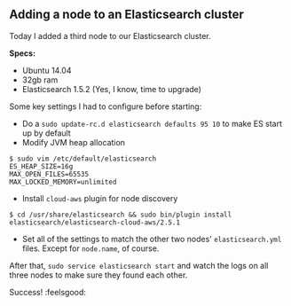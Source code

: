 ## Adding a node to an Elasticsearch cluster

Today I added a third node to our Elasticsearch cluster.

__Specs:__

* Ubuntu 14.04
* 32gb ram
* Elasticsearch 1.5.2 (Yes, I know, time to upgrade)

Some key settings I had to configure before starting:

* Do a `sudo update-rc.d elasticsearch defaults 95 10` to make ES start up by default
* Modify JVM heap allocation

```
$ sudo vim /etc/default/elasticsearch
ES_HEAP_SIZE=16g
MAX_OPEN_FILES=65535
MAX_LOCKED_MEMORY=unlimited
```

* Install `cloud-aws` plugin for node discovery

```
$ cd /usr/share/elasticsearch && sudo bin/plugin install elasticsearch/elasticsearch-cloud-aws/2.5.1
```

* Set all of the settings to match the other two nodes' `elasticsearch.yml` files. Except for `node.name`, of course.

After that, `sudo service elasticsearch start` and watch the logs on all three nodes to make sure they found each other.

Success! :feelsgood:
